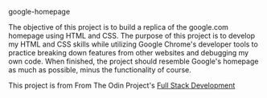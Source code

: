 google-homepage

The objective of this project is to build a replica of the google.com homepage using HTML and CSS. The purpose of this project is to develop my HTML and CSS skills while utilizing Google Chrome's developer tools to practice breaking down features from other websites and debugging my own code. When finished, the project should resemble Google's homepage as much as possible, minus the functionality of course.

This project is from From The Odin Project's [Full Stack Development](http://www.theodinproject.com/courses/web-development-101/lessons/html-css)